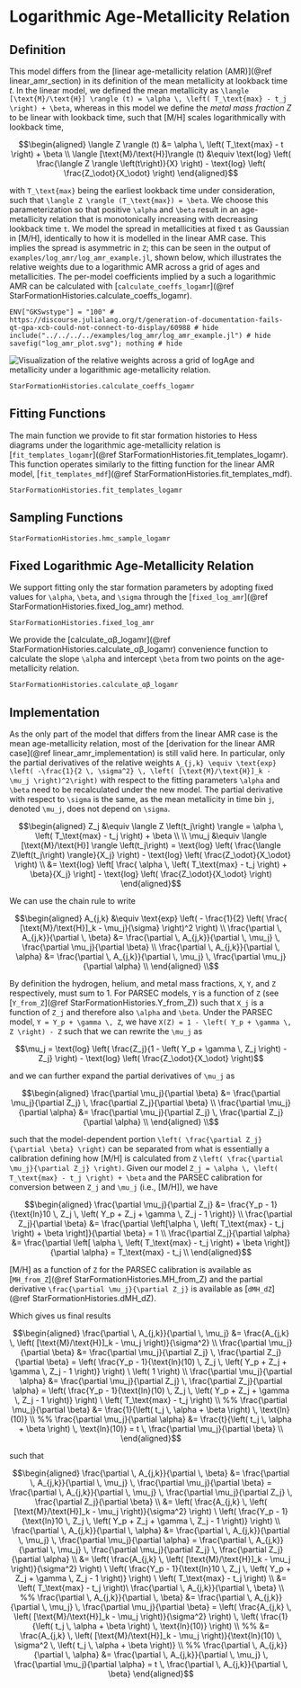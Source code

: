 # Logarithmic Age-Metallicity Relation

## Definition

This model differs from the [linear age-metallicity relation (AMR)](@ref linear_amr_section) in its definition of the mean metallicity at lookback time $t$. In the linear model, we defined the mean metallicity as ``\langle [\text{M}/\text{H}] \rangle (t) = \alpha \, \left( T_\text{max} - t_j \right) + \beta``, whereas in this model we define the *metal mass fraction* $Z$ to be linear with lookback time, such that [M/H] scales logarithmically with lookback time,

```math
\begin{aligned}
\langle Z \rangle (t) &= \alpha \, \left( T_\text{max} - t \right) + \beta \\
\langle [\text{M}/\text{H}]\rangle (t) &\equiv \text{log} \left( \frac{\langle Z \rangle \left(t\right)}{X} \right) - \text{log} \left( \frac{Z_\odot}{X_\odot} \right)
\end{aligned}
```

with ``T_\text{max}`` being the earliest lookback time under consideration, such that ``\langle Z \rangle (T_\text{max}) = \beta``. We choose this parameterization so that positive ``\alpha`` and ``\beta`` result in an age-metallicity relation that is monotonically increasing with decreasing lookback time ``t``. We model the spread in metallicities at fixed ``t`` as Gaussian in [M/H], identically to how it is modelled in the linear AMR case. This implies the spread is asymmetric in ``Z``; this can be seen in the output of `examples/log_amr/log_amr_example.jl`, shown below, which illustrates the relative weights due to a logarithmic AMR across a grid of ages and metallicities. The per-model coefficients implied by a such a logarithmic AMR can be calculated with [`calculate_coeffs_logamr`](@ref StarFormationHistories.calculate_coeffs_logamr).

```@example
ENV["GKSwstype"] = "100" # https://discourse.julialang.org/t/generation-of-documentation-fails-qt-qpa-xcb-could-not-connect-to-display/60988 # hide
include("../../../../examples/log_amr/log_amr_example.jl") # hide
savefig("log_amr_plot.svg"); nothing # hide
```

![Visualization of the relative weights across a grid of logAge and metallicity under a logarithmic age-metallicity relation.](log_amr_plot.svg)

```@docs
StarFormationHistories.calculate_coeffs_logamr
```

## Fitting Functions

The main function we provide to fit star formation histories to Hess diagrams under the logarithmic age-metallicity relation is [`fit_templates_logamr`](@ref StarFormationHistories.fit_templates_logamr). This function operates similarly to the fitting function for the linear AMR model, [`fit_templates_mdf`](@ref StarFormationHistories.fit_templates_mdf). 

```@docs
StarFormationHistories.fit_templates_logamr
```

## Sampling Functions

```@docs
StarFormationHistories.hmc_sample_logamr
```

## Fixed Logarithmic Age-Metallicity Relation

We support fitting only the star formation parameters by adopting fixed values for ``\alpha``, ``\beta``, and ``\sigma`` through the [`fixed_log_amr`](@ref StarFormationHistories.fixed_log_amr) method.

```@docs
StarFormationHistories.fixed_log_amr
```

We provide the [calculate\_αβ\_logamr](@ref StarFormationHistories.calculate_αβ_logamr) convenience function to calculate the slope ``\alpha`` and intercept ``\beta`` from two points on the age-metallicity relation.

```@docs
StarFormationHistories.calculate_αβ_logamr
```

## Implementation

As the only part of the model that differs from the linear AMR case is the mean age-metallicity relation, most of the [derivation for the linear AMR case](@ref linear_amr_implementation) is still valid here. In particular, only the partial derivatives of the relative weights ``A_{j,k} \equiv \text{exp} \left( -\frac{1}{2 \, \sigma^2} \, \left( [\text{M}/\text{H}]_k - \mu_j \right)^2\right)`` with respect to the fitting parameters ``\alpha`` and ``\beta`` need to be recalculated under the new model. The partial derivative with respect to ``\sigma`` is the same, as the mean metallicity in time bin ``j``, denoted ``\mu_j``, does not depend on ``\sigma``.

```math
\begin{aligned}
Z_j &\equiv \langle Z \left(t_j\right) \rangle = \alpha \, \left( T_\text{max} - t_j \right) + \beta \\
 \\
\mu_j &\equiv \langle [\text{M}/\text{H}] \rangle \left(t_j\right) = \text{log} \left( \frac{\langle Z\left(t_j\right) \rangle}{X_j} \right) - \text{log} \left( \frac{Z_\odot}{X_\odot} \right) \\
&= \text{log} \left[ \frac{ \alpha \, \left( T_\text{max} - t_j \right) + \beta}{X_j} \right] - \text{log} \left( \frac{Z_\odot}{X_\odot} \right)
\end{aligned}
```

We can use the chain rule to write

```math
\begin{aligned}
A_{j,k} &\equiv \text{exp} \left( - \frac{1}{2} \left( \frac{ [\text{M}/\text{H}]_k - \mu_j}{\sigma} \right)^2 \right) \\
\frac{\partial \, A_{j,k}}{\partial \, \beta} &= \frac{\partial \, A_{j,k}}{\partial \, \mu_j} \, \frac{\partial \mu_j}{\partial \beta} \\
\frac{\partial \, A_{j,k}}{\partial \, \alpha} &= \frac{\partial \, A_{j,k}}{\partial \, \mu_j} \, \frac{\partial \mu_j}{\partial \alpha} \\
\end{aligned} \\
```

By definition the hydrogen, helium, and metal mass fractions, ``X``, ``Y``, and ``Z`` respectively, must sum to 1. For PARSEC models, ``Y`` is a function of ``Z`` (see [`Y_from_Z`](@ref StarFormationHistories.Y_from_Z)) such that ``X_j`` is a function of ``Z_j`` and therefore also ``\alpha`` and ``\beta``. Under the PARSEC model, ``Y = Y_p + \gamma \, Z``, we have ``X(Z) = 1 - \left( Y_p + \gamma \, Z \right) - Z`` such that we can rewrite the ``\mu_j`` as 

```math
\mu_j = \text{log} \left( \frac{Z_j}{1 - \left( Y_p + \gamma \, Z_j \right) - Z_j} \right) - \text{log} \left( \frac{Z_\odot}{X_\odot} \right)
```

and we can further expand the partial derivatives of ``\mu_j`` as

```math
\begin{aligned}
\frac{\partial \mu_j}{\partial \beta} &= \frac{\partial \mu_j}{\partial Z_j} \, \frac{\partial Z_j}{\partial \beta} \\
\frac{\partial \mu_j}{\partial \alpha} &= \frac{\partial \mu_j}{\partial Z_j} \, \frac{\partial Z_j}{\partial \alpha} \\
\end{aligned} \\
```

such that the model-dependent portion ``\left( \frac{\partial Z_j}{\partial \beta} \right)`` can be separated from what is essentially a calibration defining how [M/H] is calculated from ``Z`` ``\left( \frac{\partial \mu_j}{\partial Z_j} \right)``. Given our model ``Z_j = \alpha \, \left( T_\text{max} - t_j \right) + \beta`` and the PARSEC calibration for conversion between ``Z_j`` and ``\mu_j`` (i.e., [M/H]), we have

```math
\begin{aligned}
\frac{\partial \mu_j}{\partial Z_j} &= \frac{Y_p - 1}{\text{ln}10 \, Z_j \, \left( Y_p + Z_j + \gamma \, Z_j - 1 \right)} \\
\frac{\partial Z_j}{\partial \beta} &= \frac{\partial \left[\alpha \, \left( T_\text{max} - t_j \right) + \beta \right]}{\partial \beta} = 1 \\
\frac{\partial Z_j}{\partial \alpha} &= \frac{\partial \left[ \alpha \, \left( T_\text{max} - t_j \right) + \beta \right]}{\partial \alpha} = T_\text{max} - t_j \\
\end{aligned}
```

[M/H] as a function of ``Z`` for the PARSEC calibration is available as [`MH_from_Z`](@ref StarFormationHistories.MH_from_Z) and the partial derivative ``\frac{\partial \mu_j}{\partial Z_j}`` is available as [`dMH_dZ`](@ref StarFormationHistories.dMH_dZ).


Which gives us final results

```math
\begin{aligned}
\frac{\partial \, A_{j,k}}{\partial \, \mu_j} &= \frac{A_{j,k} \, \left( [\text{M}/\text{H}]_k - \mu_j \right)}{\sigma^2} \\
\frac{\partial \mu_j}{\partial \beta} &= \frac{\partial \mu_j}{\partial Z_j} \, \frac{\partial Z_j}{\partial \beta} = \left( \frac{Y_p - 1}{\text{ln}(10) \, Z_j \, \left( Y_p + Z_j + \gamma \, Z_j - 1 \right)} \right) \ \left( 1 \right) \\
\frac{\partial \mu_j}{\partial \alpha} &= \frac{\partial \mu_j}{\partial Z_j} \, \frac{\partial Z_j}{\partial \alpha} = \left( \frac{Y_p - 1}{\text{ln}(10) \, Z_j \, \left( Y_p + Z_j + \gamma \, Z_j - 1 \right)} \right) \ \left( T_\text{max} - t_j \right) \\

%% \frac{\partial \mu_j}{\partial \beta} &= \frac{1}{\left( t_j \, \alpha + \beta \right) \, \text{ln}(10)} \\
%% \frac{\partial \mu_j}{\partial \alpha} &= \frac{t}{\left( t_j \, \alpha + \beta \right) \, \text{ln}(10)} = t \, \frac{\partial \mu_j}{\partial \beta} \\
\end{aligned}
```

such that

```math
\begin{aligned}
\frac{\partial \, A_{j,k}}{\partial \, \beta} &= \frac{\partial \, A_{j,k}}{\partial \, \mu_j} \, \frac{\partial \mu_j}{\partial \beta} = \frac{\partial \, A_{j,k}}{\partial \, \mu_j} \, \frac{\partial \mu_j}{\partial Z_j} \, \frac{\partial Z_j}{\partial \beta} \\
&= \left( \frac{A_{j,k} \, \left( [\text{M}/\text{H}]_k - \mu_j \right)}{\sigma^2} \right) \ \left( \frac{Y_p - 1}{\text{ln}10 \, Z_j \, \left( Y_p + Z_j + \gamma \, Z_j - 1 \right)} \right) \\
\frac{\partial \, A_{j,k}}{\partial \, \alpha} &= \frac{\partial \, A_{j,k}}{\partial \, \mu_j} \, \frac{\partial \mu_j}{\partial \alpha} = \frac{\partial \, A_{j,k}}{\partial \, \mu_j} \, \frac{\partial \mu_j}{\partial Z_j} \, \frac{\partial Z_j}{\partial \alpha} \\
&= \left( \frac{A_{j,k} \, \left( [\text{M}/\text{H}]_k - \mu_j \right)}{\sigma^2} \right) \ \left( \frac{Y_p - 1}{\text{ln}10 \, Z_j \, \left( Y_p + Z_j + \gamma \, Z_j - 1 \right)} \right) \ \left( T_\text{max} - t_j \right) \\
&= \left( T_\text{max} - t_j \right)\ \frac{\partial \, A_{j,k}}{\partial \, \beta} \\

%% \frac{\partial \, A_{j,k}}{\partial \, \beta} &= \frac{\partial \, A_{j,k}}{\partial \, \mu_j} \, \frac{\partial \mu_j}{\partial \beta} = \left( \frac{A_{j,k} \, \left( [\text{M}/\text{H}]_k - \mu_j \right)}{\sigma^2} \right) \, \left( \frac{1}{\left( t_j \, \alpha + \beta \right) \, \text{ln}(10)} \right) \\
%% &= \frac{A_{j,k} \, \left( [\text{M}/\text{H}]_k - \mu_j \right)}{\text{ln}(10) \, \sigma^2 \, \left( t_j \, \alpha + \beta \right)} \\
%% \frac{\partial \, A_{j,k}}{\partial \, \alpha} &= \frac{\partial \, A_{j,k}}{\partial \, \mu_j} \, \frac{\partial \mu_j}{\partial \alpha} = t \, \frac{\partial \, A_{j,k}}{\partial \, \beta}
\end{aligned}
```